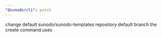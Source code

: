 ```yaml
---
"@sunodo/cli": patch
---
```


change default sunodo/sunodo-templates repository default branch the create command uses
